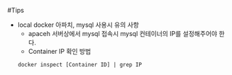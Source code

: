 #Tips
- local docker 아파치, mysql 사용시 유의 사항
  - apaceh 서버상에서 mysql 접속시 mysql 컨테이너의 IP를 설정해주어야 한다.  
  - Container IP 확인 방법
  ```
  docker inspect [Container ID] | grep IP
  ```
